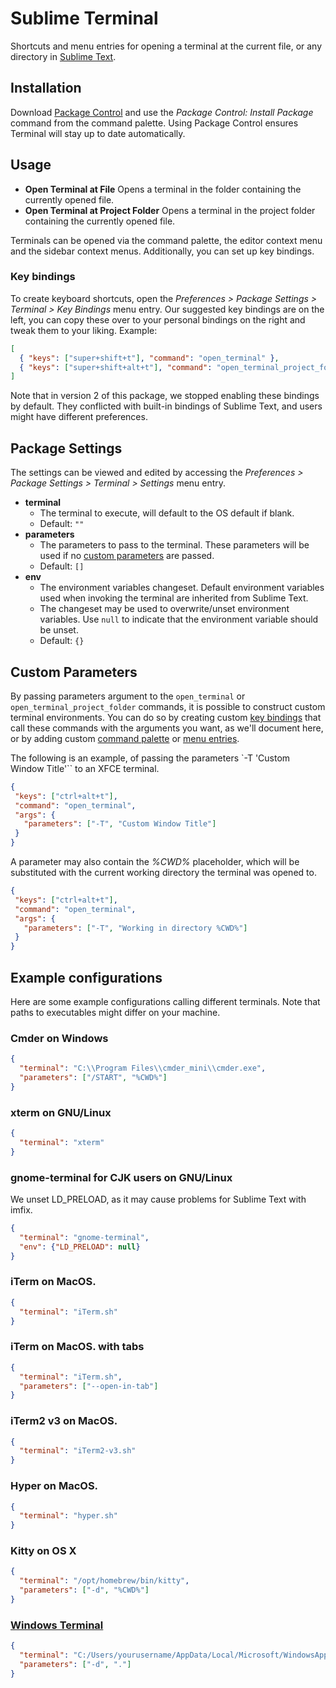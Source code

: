 # Sublime Terminal

Shortcuts and menu entries for opening a terminal at the current file, or any directory in [Sublime Text](http://sublimetext.com/).

## Installation

Download [Package Control](https://packagecontrol.io/) and use the *Package Control: Install Package* command from the command palette. Using Package Control ensures Terminal will stay up to date automatically.

## Usage

- **Open Terminal at File**
  Opens a terminal in the folder containing the currently opened file.  
- **Open Terminal at Project Folder**
  Opens a terminal in the project folder containing the currently opened file.  

Terminals can be opened via the command palette, the editor context menu and the sidebar context menus. Additionally, you can set up key bindings.

### Key bindings

To create keyboard shortcuts, open the *Preferences > Package Settings > Terminal > Key Bindings* menu entry. Our suggested key bindings are on the left, you can copy these over to your personal bindings on the right and tweak them to your liking. Example:

```json
[
  { "keys": ["super+shift+t"], "command": "open_terminal" },
  { "keys": ["super+shift+alt+t"], "command": "open_terminal_project_folder" }
]
```

Note that in version 2 of this package, we stopped enabling these bindings by default. They conflicted with built-in bindings of Sublime Text, and users might have different preferences.

## Package Settings

The settings can be viewed and edited by accessing the *Preferences > Package Settings > Terminal > Settings* menu entry. 

 - **terminal**
     - The terminal to execute, will default to the OS default if blank.
     - Default: `""`
 - **parameters**
     - The parameters to pass to the terminal. These parameters will be used if no [custom parameters](#custom-parameters) are passed.
     - Default: `[]`
 - **env**
     - The environment variables changeset. Default environment variables used when invoking the terminal are inherited from Sublime Text.
     - The changeset may be used to overwrite/unset environment variables. Use `null` to indicate that the environment variable should be unset.
     - Default: `{}`

## Custom Parameters

By passing parameters argument to the `open_terminal` or `open_terminal_project_folder` commands, it is possible to construct custom terminal environments. You can do so by creating custom [key bindings](https://www.sublimetext.com/docs/key_bindings.html) that call these commands with the arguments you want, as we'll document here, or by adding custom [command palette](https://docs.sublimetext.io/reference/command_palette.html) or [menu entries](https://docs.sublimetext.io/reference/menus.html). 

The following is an example, of passing the parameters `-T 'Custom Window Title'`` to an XFCE terminal.

```json
{
 "keys": ["ctrl+alt+t"],
 "command": "open_terminal",
 "args": {
   "parameters": ["-T", "Custom Window Title"]
 }
}
```

A parameter may also contain the *%CWD%* placeholder, which will be substituted with the current working directory the terminal was opened to.

```json
{
 "keys": ["ctrl+alt+t"],
 "command": "open_terminal",
 "args": {
   "parameters": ["-T", "Working in directory %CWD%"]
 }
}
```

## Example configurations

Here are some example configurations calling different terminals. Note that paths to executables might differ on your machine.

### Cmder on Windows

```json
{
  "terminal": "C:\\Program Files\\cmder_mini\\cmder.exe",
  "parameters": ["/START", "%CWD%"]
}
```

### xterm on GNU/Linux

```json
{
  "terminal": "xterm"
}
```

### gnome-terminal for CJK users on GNU/Linux

We unset LD_PRELOAD, as it may cause problems for Sublime Text with imfix.

```json
{
  "terminal": "gnome-terminal",
  "env": {"LD_PRELOAD": null}
}
```
### iTerm on MacOS.

```json
{
  "terminal": "iTerm.sh"
}
```

### iTerm on MacOS. with tabs

```json
{
  "terminal": "iTerm.sh",
  "parameters": ["--open-in-tab"]
}
```

### iTerm2 v3 on MacOS.

```json
{
  "terminal": "iTerm2-v3.sh"
}
```

### Hyper on MacOS.

```json
{
  "terminal": "hyper.sh"
}
```

### Kitty on OS X

```json
{
  "terminal": "/opt/homebrew/bin/kitty",
  "parameters": ["-d", "%CWD%"]
}
```

### [Windows Terminal](https://github.com/microsoft/terminal)

```json
{
  "terminal": "C:/Users/yourusername/AppData/Local/Microsoft/WindowsApps/wt.exe",
  "parameters": ["-d", "."]
}
```
